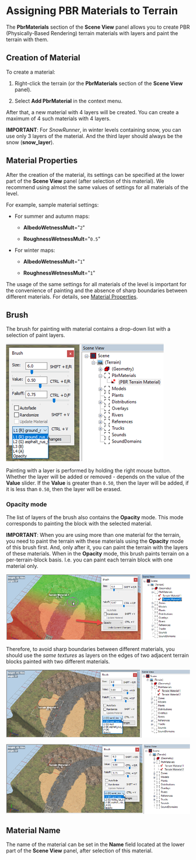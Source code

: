 # Assigning PBR Materials to Terrain

The **PbrMaterials** section of the **Scene View** panel allows you to create PBR (Physically-Based Rendering) terrain materials with layers and paint the terrain with them.

## Creation of Material
To create a material:

1.  Right-click the terrain (or the **PbrMaterials** section of the **Scene View** panel).

2.  Select **Add PbrMaterial** in the context menu.

After that, a new material with 4 layers will be created. You can create a maximum of 4 such materials with 4 layers.

**IMPORTANT**: For *SnowRunner*, in winter levels containing snow, you can use only 3 layers of the material. And the third layer should always be the snow (**snow_layer**).

## Material Properties
After the creation of the material, its settings can be specified at the lower part of the **Scene View** panel (after selection of this material). We recommend using almost the same values of settings for all materials of the level.

For example, sample material settings:

-   For summer and autumn maps:

    -   **AlbedoWetnessMult**="`2`"

    -   **RoughnessWetnessMult**="`0.5`"

-   For winter maps:

    -   **AlbedoWetnessMult**="`1`"

    -   **RoughnessWetnessMult**="`1`"

The usage of the same settings for all materials of the level is important for the convenience of painting and the absence of sharp boundaries between different materials.
For details, see [Material Properties](./material_properties.md).


## Brush
The brush for painting with material contains a drop-down list with a selection of paint layers.

![](./media/image76.png)

Painting with a layer is performed by holding the right mouse button. Whether the layer will be added or removed - depends on the value of the **Value** slider. If the **Value** is greater than `0.50`, then the layer will be added, if it is less than `0.50`, then the layer will be erased.

### Opacity mode
The list of layers of the brush also contains the **Opacity** mode. This mode corresponds to painting the block with the selected material.

**IMPORTANT**: When you are using more than one material for the terrain, you need to paint the terrain with these materials using the **Opacity** mode of this brush first. And, only after it, you can paint the terrain with the layers of these materials. When in the **Opacity** mode, this brush paints terrain on a per-terrain-block basis. I.e. you can paint each terrain block with one material only.

![](./media/image77.png)

Therefore, to avoid sharp boundaries between different materials, you should use the *same textures* as layers on the edges of two adjacent terrain blocks painted with two different materials.

![](./media/image78.png)

![](./media/image79.png)


## Material Name
The name of the material can be set in the **Name** field located at the lower part of the **Scene View** panel, after selection of this material.

